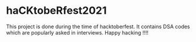 # haCKtobeRfest2021
This project is done during the time of  hacktoberfest. It contains DSA codes which are popularly asked in interviews.
Happy hacking !!!!
